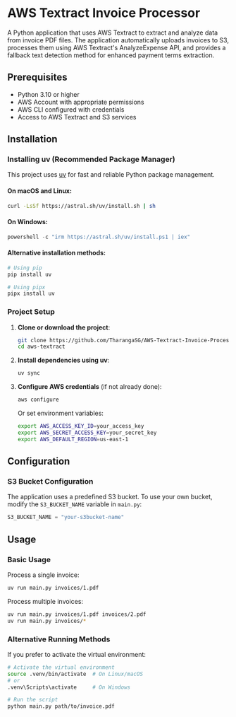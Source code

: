 # AWS Textract Invoice Processor

A Python application that uses AWS Textract to extract and analyze data from invoice PDF files. The application automatically uploads invoices to S3, processes them using AWS Textract's AnalyzeExpense API, and provides a fallback text detection method for enhanced payment terms extraction.

## Prerequisites

- Python 3.10 or higher
- AWS Account with appropriate permissions
- AWS CLI configured with credentials
- Access to AWS Textract and S3 services

## Installation

### Installing uv (Recommended Package Manager)

This project uses [uv](https://docs.astral.sh/uv/) for fast and reliable Python package management.

#### On macOS and Linux:
```bash
curl -LsSf https://astral.sh/uv/install.sh | sh
```

#### On Windows:
```powershell
powershell -c "irm https://astral.sh/uv/install.ps1 | iex"
```

#### Alternative installation methods:
```bash
# Using pip
pip install uv

# Using pipx
pipx install uv

```

### Project Setup

1. **Clone or download the project**:
   ```bash
   git clone https://github.com/TharangaSG/AWS-Textract-Invoice-Processor.git
   cd aws-textract
   ```

2. **Install dependencies using uv**:
   ```bash
   uv sync
   ```

3. **Configure AWS credentials** (if not already done):
   ```bash
   aws configure
   ```
   Or set environment variables:
   ```bash
   export AWS_ACCESS_KEY_ID=your_access_key
   export AWS_SECRET_ACCESS_KEY=your_secret_key
   export AWS_DEFAULT_REGION=us-east-1
   ```

## Configuration

### S3 Bucket Configuration

The application uses a predefined S3 bucket. To use your own bucket, modify the `S3_BUCKET_NAME` variable in `main.py`:

```python
S3_BUCKET_NAME = "your-s3bucket-name"
```

## Usage

### Basic Usage

Process a single invoice:
```bash
uv run main.py invoices/1.pdf
```

Process multiple invoices:
```bash
uv run main.py invoices/1.pdf invoices/2.pdf
uv run main.py invoices/*
```

### Alternative Running Methods

If you prefer to activate the virtual environment:
```bash
# Activate the virtual environment
source .venv/bin/activate  # On Linux/macOS
# or
.venv\Scripts\activate     # On Windows

# Run the script
python main.py path/to/invoice.pdf
```





